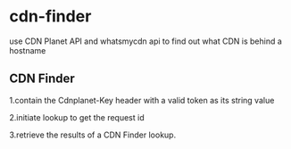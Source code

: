 # cdn-finder
use CDN Planet API and whatsmycdn api to find out what CDN is behind a hostname

## CDN Finder
1.contain the Cdnplanet-Key header with a valid token as its string value 

2.initiate lookup to get the request id

3.retrieve the results of a CDN Finder lookup.
